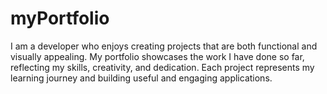 
# myPortfolio
I am a developer  who enjoys creating projects that are both functional and visually appealing. My portfolio showcases the work I have done so far, reflecting my skills, creativity, and dedication. Each project represents my learning journey and  building useful and engaging applications.

